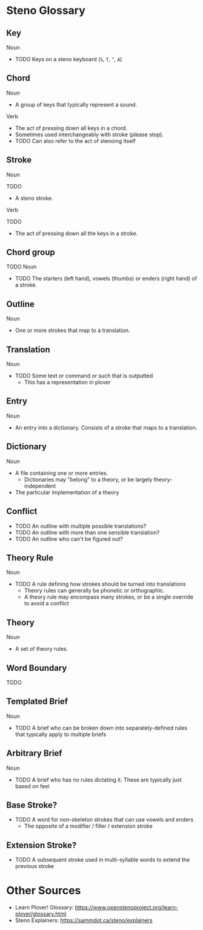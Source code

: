 # Steno Glossary

## Key
Noun

- TODO Keys on a steno keyboard (`S`, `T`, `^`, `A`)

## Chord
Noun

- A group of keys that typically represent a sound.

Verb
- The act of pressing down all keys in a chord.
- Sometimes used interchangeably with stroke (please stop).
- TODO Can also refer to the act of stenoing itself

## Stroke
Noun

TODO
- A steno stroke.

Verb

TODO
- The act of pressing down all the keys in a stroke.

## Chord group
TODO
Noun

- TODO The starters (left hand), vowels (thumbs) or enders (right hand) of a stroke.

## Outline
Noun

- One or more strokes that map to a translation.

## Translation
Noun

- TODO Some text or command or such that is outputted
  - This has a representation in plover

## Entry
Noun

- An entry into a dictionary. Consists of a stroke that maps to a translation.

## Dictionary
Noun

- A file containing one or more entries.
  - Dictionaries may "belong" to a theory, or be largely theory-independent
- The particular implementation of a theory

## Conflict

- TODO An outline with multiple possible translations?
- TODO An outline with more than one sensible translation?
- TODO An outline who can't be figured out?

## Theory Rule
Noun

- TODO A rule defining how strokes should be turned into translations
  - Theory rules can generally be phonetic or orthographic.
  - A theory rule may encompass many strokes, or be a single override to avoid a conflict

## Theory
Noun

- A set of theory rules.

## Word Boundary

TODO

## Templated Brief
Noun

- TODO A brief who can be broken down into separately-defined rules that typically apply to multiple briefs

## Arbitrary Brief
Noun

- TODO A brief who has no rules dictating it. These are typically just based on feel

## Base Stroke?
- TODO A word for non-skeleton strokes that can use vowels and enders
  - The opposite of a modifier / filler / extension stroke

## Extension Stroke?
- TODO A subsequent stroke used in multi-syllable words to extend the previous stroke

# Other Sources

- Learn Plover! Glossary: https://www.openstenoproject.org/learn-plover/glossary.html
- Steno Explainers: https://sammdot.ca/steno/explainers
